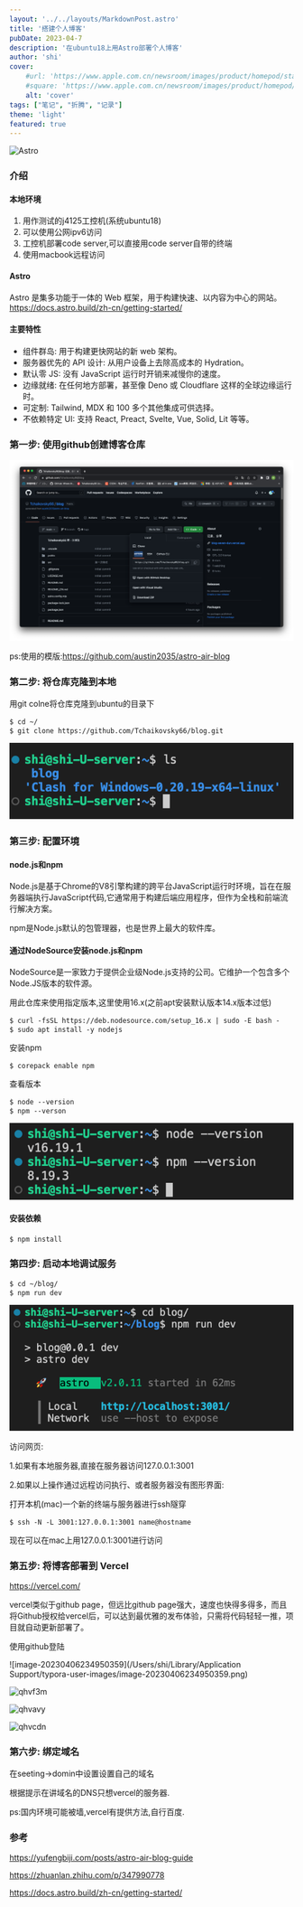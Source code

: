 ```yaml
---
layout: '../../layouts/MarkdownPost.astro'
title: '搭建个人博客'
pubDate: 2023-04-7
description: '在ubuntu18上用Astro部署个人博客'
author: 'shi'
cover:
    #url: 'https://www.apple.com.cn/newsroom/images/product/homepod/standard/Apple-HomePod-hero-230118_big.jpg.large_2x.jpg'
    #square: 'https://www.apple.com.cn/newsroom/images/product/homepod/standard/Apple-HomePod-hero-230118_big.jpg.large_2x.jpg'
    alt: 'cover'
tags: ["笔记", "折腾", "记录"] 
theme: 'light'
featured: true
---
```


![Astro ](https://pic.lookcos.cn/i/2023/02/28/hey1iq.png)

### 介绍
#### 本地环境
1. 用作测试的j4125工控机(系统ubuntu18)
2. 可以使用公网ipv6访问
3. 工控机部署code server,可以直接用code server自带的终端
4. 使用macbook远程访问
#### Astro

Astro 是集多功能于一体的 Web 框架，用于构建快速、以内容为中心的网站。https://docs.astro.build/zh-cn/getting-started/

#### 主要特性

+ 组件群岛: 用于构建更快网站的新 web 架构。
+ 服务器优先的 API 设计: 从用户设备上去除高成本的 Hydration。
+ 默认零 JS: 没有 JavaScript 运行时开销来减慢你的速度。
+ 边缘就绪: 在任何地方部署，甚至像 Deno 或 Cloudflare 这样的全球边缘运行时。
+ 可定制: Tailwind, MDX 和 100 多个其他集成可供选择。
+ 不依赖特定 UI: 支持 React, Preact, Svelte, Vue, Solid, Lit 等等。

### 第一步: 使用github创建博客仓库

![image-20230406230401617](/public/setupblog/image-20230406230401617.png)

ps:使用的模版:https://github.com/austin2035/astro-air-blog

### 第二步: 将仓库克隆到本地

用git colne将仓库克隆到ubuntu的目录下

~~~
$ cd ~/
$ git clone https://github.com/Tchaikovsky66/blog.git
~~~



![image-20230406230908635](/public/setupblog/image-20230406230908635.png)

### 第三步: 配置环境

#### node.js和npm

Node.js是基于Chrome的V8引擎构建的跨平台JavaScript运行时环境，旨在在服务器端执行JavaScript代码,它通常用于构建后端应用程序，但作为全栈和前端流行解决方案。

npm是Node.js默认的包管理器，也是世界上最大的软件库。

#### 通过NodeSource安装node.js和npm

NodeSource是一家致力于提供企业级Node.js支持的公司。它维护一个包含多个Node.JS版本的软件源。

用此仓库来使用指定版本,这里使用16.x(之前apt安装默认版本14.x版本过低)

~~~
$ curl -fsSL https://deb.nodesource.com/setup_16.x | sudo -E bash -
$ sudo apt install -y nodejs
~~~
安装npm
~~~
$ corepack enable npm
~~~

查看版本

~~~
$ node --version
$ npm --verson
~~~

![image-20230406233341408](/public/setupblog/image-20230406233341408.png)

#### 安装依赖

~~~
$ npm install
~~~



### 第四步: 启动本地调试服务

~~~
$ cd ~/blog/
$ npm run dev
~~~

![image-20230406233707480](/public/setupblog/image-20230406233707480.png)

访问网页:

1.如果有本地服务器,直接在服务器访问127.0.0.1:3001

2.如果以上操作通过远程访问执行、或者服务器没有图形界面:

打开本机(mac)一个新的终端与服务器进行ssh隧穿

~~~
$ ssh -N -L 3001:127.0.0.1:3001 name@hostname
~~~

现在可以在mac上用127.0.0.1:3001进行访问

### 第五步: 将博客部署到 Vercel

https://vercel.com/

vercel类似于github page，但远比github page强大，速度也快得多得多，而且将Github授权给vercel后，可以达到最优雅的发布体验，只需将代码轻轻一推，项目就自动更新部署了。

使用github登陆

![image-20230406234950359](/Users/shi/Library/Application Support/typora-user-images/image-20230406234950359.png)

![qhvf3m](https://pic.lookcos.cn/i/2023/02/27/qhvf3m.png)

![qhvavy](https://pic.lookcos.cn/i/2023/02/27/qhvavy.png)

![qhvcdn](https://pic.lookcos.cn/i/2023/02/27/qhvcdn.png)

### 第六步: 绑定域名

在seeting->domin中设置设置自己的域名

根据提示在讲域名的DNS只想vercel的服务器.

ps:国内环境可能被墙,vercel有提供方法,自行百度.

### 参考

https://yufengbiji.com/posts/astro-air-blog-guide

https://zhuanlan.zhihu.com/p/347990778

https://docs.astro.build/zh-cn/getting-started/
